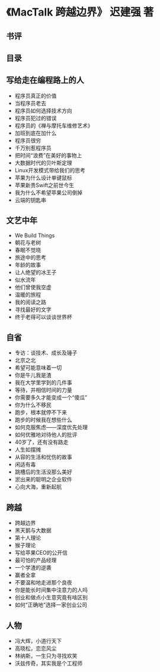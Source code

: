 # 《MacTalk 跨越边界》 迟建强 著
## 书评
## 目录
## 写给走在编程路上的人
- 程序员真正的价值
- 当程序员老去
- 程序员如何选择技术方向
- 程序员犯过的错误
- 程序员的《禅与摩托车维修艺术》
- 加班到底在加什么
- 程序员很穷
- 千万别惹程序员
- 把时间“浪费”在美好的事物上
- 大数据时代的贝叶斯定理
- Linux开发模式带给我们的思考
- 苹果为什么设计单键鼠标
- 苹果新贵Swift之前世今生
- 我为什么不希望苹果公司倒掉
- 云端的钥匙串
## 文艺中年
- We Build Things
- 朝花与老树
- 春眠不觉晓
- 旅途中的思考
- 年龄的故事
- 让人绝望的冰王子
- 似水流年
- 他们曾使我空虚
- 温暖的旅程
- 我的阅读之路
- 寻找最好的文字
- 终于老得可以谈谈世界杯
## 自省
- 专访：谈技术、成长及锤子
- 北京之北
- 希望可能意味着一切
- 你是牛儿我是渣
- 我在大学里学到的几件事
- 等待，并相信时间的力量
- 你需要多久才能变成一个“傻瓜”
- 你为什么不移民
- 跑步，根本就停不下来
- 跑步的时候我在想些什么
- 如何克服焦虑——深度优先处理
- 如何优雅地对待他人的批评
- 40岁了，还有没有路走
- 人生如摆摊
- 从容的生活和忧伤的故事
- 闲适有毒
- 跳槽后的生活没那么美好
- 淤出来的聪明之企业软件
- 心向大海，重新起航
## 跨越
- 跨越边界
- 黑天鹅与大数据
- 第十人理论
- 猴子理论
- 写给苹果CEO的公开信
- 最可怕的产品经理
- 一个学渣的逆袭
- 赢者全拿
- 不要温和地走进那个良夜
- 你是能长时间集中注意力的人吗
- 创业和做点小生意究竟有啥区别
- 如何“正确地”选择一家创业公司
## 人物
- 冯大辉，小道行天下
- 高晓松，恋恋风尘
- 林纳斯，一生只为寻找欢笑
- 沃兹传奇，其实我是个工程师
